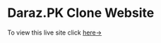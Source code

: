 <h1>Daraz.PK Clone Website</h1>
<p>To view this live site click <a href="https://651d15bfd736b621ffeb7e59--subtle-caramel-0eac21.netlify.app/">here-></a></p>
